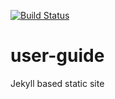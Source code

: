 [![Build Status](https://travis-ci.org/ykhadilkar-rei/user-guide.svg?branch=master)](https://travis-ci.org/ykhadilkar-rei/user-guide)

# user-guide
Jekyll based static site
